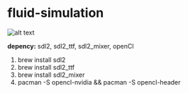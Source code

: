 # fluid-simulation

![alt text](https://github.com/mordak42/fluid-simulation/blob/master/images/elephant.jpg)

__depency:__ sdl2, sdl2_ttf, sdl2_mixer, openCl    
1. brew install sdl2
2. brew install sdl2_ttf
3. brew install sdl2_mixer
4. pacman -S opencl-nvidia && pacman -S opencl-header